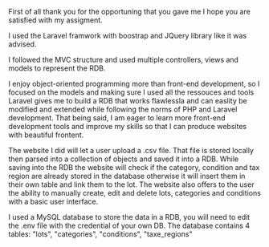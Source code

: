 First of all thank you for the opportuning that you gave me I hope you are satisfied with my assigment.

I used the Laravel framwork with boostrap and JQuery library like it was advised. 

I followed the MVC structure and used multiple controllers, views and models to represent the RDB.

I enjoy object-oriented programming more than front-end development, so I focused on the models and making sure I used all the ressouces and tools Laravel gives me to build a RDB that works flawlessla and can easlity be modified and extended while following the norms of PHP and Laravel development. That being said, I am eager to learn more front-end development tools and improve my skills so that I can produce websites with beautiful frontent.

The website I did will let a user upload a .csv file. That file is stored locally then parsed into a collection of objects and saved it into a RDB. While saving into the RDB the website will check if the category, condition and tax region are already stored in the database otherwise it will insert them in their own table and link them to the lot.
The website also offers to the user the ability to manually create, edit and delete lots, categories and conditions with a basic user interface.

I used a MySQL database to store the data in a RDB, you will need to edit the .env file with the credential of your own DB. The database contains 4 tables: "lots", "categories", "conditions", "taxe_regions"




